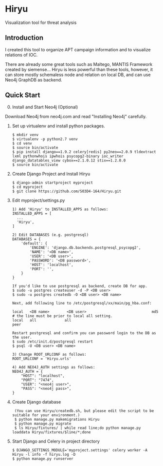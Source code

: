 # Hiryu
Visualization tool for threat analysis

## Introduction
I created this tool to organize APT campaign information and to visualize relations of IOC.

There are already some great tools such as Maltego, MANTIS Framework created by siemense...
Hiryu is less powerful than these tools, however, it can store mostly schemaless node and relation on local DB, and can use Neo4j GraphDB as backend.

## Quick Start

0.  Install and Start Neo4j (Optional)

  Download Neo4j from neo4j.com and read "Installing Neo4j" carefully.

1.  Set up virtualenv and install python packages.

        $ mkdir venv
        $ virtualenv -p python2.7 venv
        $ cd venv
        $ source bin/activate
        $ pip install django==1.9.2 celery[redis] py2neo==2.0.9 tldextract lxml pythonwhois ipwhois psycopg2-binary ioc_writer django_datatables_view cybox==2.1.0.12 stix==1.2.0.0
        $ source bin/activate

2.  Create Django Project and Install Hiryu

        $ django-admin startproject myproject
        $ cd myproject        
        $ git clone https://github.com/S03D4-164/Hiryu.git
        
3.  Edit myproject/settings.py

        1) Add 'Hiryu' to INSTALLED_APPS as follows:        
        INSTALLED_APPS = [
          ...
          'Hiryu',
        ]
        
        2) Edit DATABASES (e.g. postgresql)
        DATABASES = {
            'default': {
                'ENGINE': 'django.db.backends.postgresql_psycopg2',     
                'NAME': '<DB name>',
                'USER': '<DB user>',
                'PASSWORD': '<DB password>',
                'HOST': 'localhost',
                'PORT': '',
            }
        }

        If you'd like to use postgresql as backend, create DB for app.
        $ sudo -u postgres createuser -d -P <DB user>
        $ sudo -u postgres createdb -O <DB user> <DB name>
        
        Next, add following line to /etc/postgresql/xx/main/pg_hba.conf:

        local   <DB name>        <DB user>                              md5
        # the line must be prior to local all setting.
        local   all             all                                     peer
        
        Restart postgresql and confirm you can password login to the DB as the user.
        $ sudo /etc/init.d/postgresql restart
        $ psql -U <DB user> <DB name>

        3) Change ROOT_URLCONF as follows:
        ROOT_URLCONF = 'Hiryu.urls'

        4) Add NEO4J_AUTH settings as follows:
        NEO4J_AUTH = {
            "HOST": "localhost",
            "PORT": "7474",
            "USER": "<neo4j user>",
            "PASS": "<neo4j pass>",
        }

4. Create Django database

        (You can use Hiryu/createdb.sh, but please edit the script to be suitable for your environment.)
        $ python manage.py makemigrations Hiryu
        $ python manage.py migrate
        $ ls Hiryu/fixtures/ | while read line;do python manage.py loaddata Hiryu/fixtures/$line/*;done

5.  Start Django and Celery in project directory

        $ DJANGO_SETTINGS_MODULE='myproject.settings' celery worker -A Hiryu -l info -f hiryu.log -D
        $ python manage.py runserver

